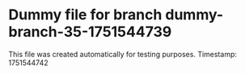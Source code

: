 # Dummy file for branch dummy-branch-35-1751544739

This file was created automatically for testing purposes.
Timestamp: 1751544742